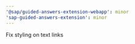 ```yaml
---
'@sap/guided-answers-extension-webapp': minor
'sap-guided-answers-extension': minor
---
```


Fix styling on text links
